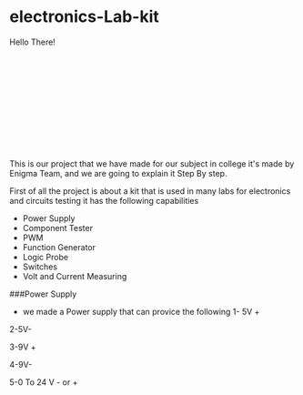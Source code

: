 # electronics-Lab-kit

<p style='width: 200px; height: 200px;'>Hello There!</p>

This is our project that we have made for our subject in college it's made by Enigma Team, and we are going to explain it Step By step.

First of all the project is about a kit that is used in many labs for electronics and circuits testing it has the following capabilities

- Power Supply
- Component Tester
- PWM
- Function Generator
- Logic Probe
- Switches 
- Volt and Current Measuring 



###Power Supply 
* we made a Power supply that can provice the following 
1- 5V +

2-5V-

3-9V +

4-9V-

5-0 To 24 V - or +

